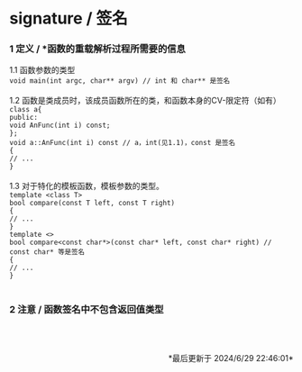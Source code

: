 # signature / 签名<br>
### 1 定义 / \*函数的重载解析过程所需要的信息<br>
1.1 函数参数的类型<br>
```void main(int argc, char** argv) // int 和 char** 是签名```<br>
<br>
1.2 函数是类成员时，该成员函数所在的类，和函数本身的CV-限定符（如有）<br>
```class a{```<br>
```public:```<br>
```void AnFunc(int i) const;```<br>
```};```<br>
```void a::AnFunc(int i) const // a，int(见1.1)，const 是签名```<br>
```{```<br>
```// ...```<br>
```}```<br>
<br>
1.3 对于特化的模板函数，模板参数的类型。<br>
```template <class T>```<br>
```bool compare(const T left, const T right)```<br>
```{```<br>
```// ...```<br>
```}```<br>
```template <>```<br>
```bool compare<const char*>(const char* left, const char* right) // const char* 等是签名```<br>
```{```<br>
```// ...```<br>
```}```<br>
<br>
### 2 注意 / 函数签名中不包含返回值类型<br>
<br>
<br><p align="right">*最后更新于 2024/6/29 22:46:01*